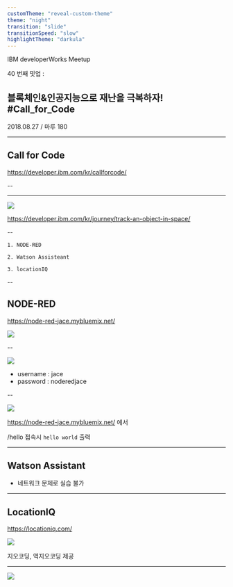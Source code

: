 ```yaml
---
customTheme: "reveal-custom-theme"
theme: "night"
transition: "slide"
transitionSpeed: "slow"
highlightTheme: "darkula"
---
```


IBM developerWorks Meetup

40 번째 밋업 :

## 블록체인&인공지능으로 재난을 극복하자! #Call_for_Code

2018.08.27 / 마루 180<!-- .element: class="right block"-->

---

## Call for Code

https://developer.ibm.com/kr/callforcode/

--

<!-- .slide: data-background="https://content.screencast.com/users/beneapp/folders/Snagit/media/87b8d950-7bec-4527-9de9-b16fcefceb41/2018-08-27_20-41-04.png" -->

---

![](https://content.screencast.com/users/beneapp/folders/Snagit/media/b94075b1-052b-4fc8-8ecc-37316b4b4ecd/2018-08-27_20-46-31.png)

https://developer.ibm.com/kr/journey/track-an-object-in-space/

--

<!-- .slide:data-background="https://content.screencast.com/users/beneapp/folders/Snagit/media/8eed4064-2039-463f-be13-fa00e16d7a40/2018-08-27_20-47-51.png"-->

`1. NODE-RED`<!-- .element: class="fragment fade-up block" -->

`2. Watson Assisteant`<!-- .element: class="fragment fade-up block" -->

`3. locationIQ`<!-- .element: class="fragment fade-up block" -->

--

## NODE-RED

https://node-red-jace.mybluemix.net/

![](https://content.screencast.com/users/beneapp/folders/Snagit/media/2f086f6d-fdb5-4365-a57e-5c9323e6c949/2018-08-27_20-54-09.png)

--

![](https://content.screencast.com/users/beneapp/folders/Snagit/media/810093f1-a38e-4251-9cca-0a28200cce4c/2018-08-27_20-55-11.png)

- username : jace
- password : noderedjace

--

![](https://content.screencast.com/users/beneapp/folders/Snagit/media/3b2e4acb-f1f4-47b3-af9b-6a68ad93a296/2018-08-27_20-56-37.png)

https://node-red-jace.mybluemix.net/ 에서

/hello 접속시 `hello world` 출력

---

## Watson Assistant

- 네트워크 문제로 실습 불가

---

## LocationIQ

https://locationiq.com/

![](https://content.screencast.com/users/beneapp/folders/Snagit/media/14260cde-26c1-4ede-9780-09246bcd55d5/2018-08-27_21-03-42.png)

지오코딩, 역지오코딩 제공

---

![](https://img.freepik.com/free-vector/thank-you-lettering-with-curls_1262-6964.jpg?size=338&ext=jpg)
